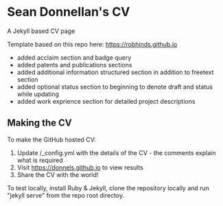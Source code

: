 # Sean Donnellan's CV
A Jekyll based CV page

Template based on this repo here: https://robhinds.github.io

- added acclaim section and badge query
- added patents and publications sections
- added additional information structured section in addition to freetext section
- added optional status section to beginning to denote draft and status while updating
- added work exprience section  for detailed project descriptions  

## Making the CV

To make the GitHub hosted CV:

1. Update /_config.yml with the details of the CV - the comments explain what is required
2. Visit https://donnels.github.io to view results
3. Share the CV with the world!

To test locally, install Ruby & Jekyll, clone the repository locally and run "jekyll serve" from the repo root directoy.
